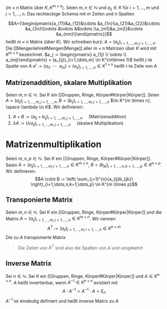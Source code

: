 ($m \times n$ Matrix über $K, K^{m\times n}$). Seien $m,n \in \mathbb{N}$ und $a_{ij} \in K$ für $i=1,\dots, m$ und $j = 1,\dots, n$. Das rechteckige Schema mit $m$ Zeilen und $n$ Spalten

$$A={\begin{pmatrix}a_{11}&a_{12}&\cdots &a_{1n}\\a_{21}&a_{22}&\cdots &a_{2n}\\\vdots &\vdots &&\vdots \\a_{m1}&a_{m2}&\cdots &a_{mn}\\\end{pmatrix}}$$
heißt $m \times n$ Matrix (über $K$). Wir schreiben kurz: $A=(a_{ij})_{i=1,\dots,m;j=1,\dots,n}$.
Die [[Mengenlehre#Mengen|Menge]] aller $m \times n$ Matrizen über $K$ wird mit $K^{m \times n}$ bezeichnet.
$a_j := \begin{pmatrix} a_{1j} \\ \vdots \\ a_{mj}\end{pmatrix} = (a_{ij})_{i=1,\dots,m} \in K^{m\times 1}$ heißt $j$-te Spalte von $A$ 
$a^i := (a_{i1} \enspace \cdots \enspace a_{in}) = (a_{ij})_{j=1,\dots,n} \in K^{1\times n}$ heißt $i$-te Zeile von $A$ 

## Matrizenaddition, skalare Multiplikation
Seien $m, n \in \mathbb{N}$. Sei $K$ ein [[Gruppen, Ringe, Körper#Körper|Körper]]. Seien $A=(a_{ij})_{i=1,\dots,m;j=1,\dots,n}$, $B=(b_{ij})_{i=1,\dots,m;j=1,\dots,n}$ $\in K^{m \times n}, \space \lambda \in K$. Wir definieren:
1) $A + B := (a_{ij} + b_{ij})_{i=1,\dots,m;j=1,\dots,n} \quad$ (Matrizenaddition)
2) $\lambda A := (\lambda a_{ij})_{i=1,\dots,m;j=1,\dots,n} \quad$ (skalare Multiplikation)

# Matrizenmultiplikation
Seien $m,n,p \in \mathbb{N}$. Sei $K$ ein [[Gruppen, Ringe, Körper#Körper|Körper]]. Seien $A=(a_{ij})_{i=1,\dots,m;j=1,\dots,n} \in K^{m \times n}$, $B=(b_{jk})_{j=1,\dots,n;k=1,\dots,p} \in K^{n \times p}$. Wir definieren:
$$A \cdot B := \left( \sum_{j=1}^{n}{a_{ij}b_{jk}} \right)_{i=1,\dots,n;k=1,\dots,p} \in K^{m \times p}$$
## Transponierte Matrix
Seien $m,n \in \mathbb{N}$. Sei $K$ ein [[Gruppen, Ringe, Körper#Körper|Körper]] und die Matrix $A=(a_{ij})_{i=1,\dots,m;j=1,\dots,n} \in K^{m \times n}$. Wir nennen
$$A^T := (a_{ji})_{j=1,\dots,m;i=1,\dots,n} \in K^{n \times m}$$
Die zu $A$ transponierte Matrix
> Die Zeilen von $A^T$ sind also die Spalten von $A$ und umgekehrt

## Inverse Matrix
Sei $n \in \mathbb{N}$. Sei $K$ ein [[Gruppen, Ringe, Körper#Körper|Körper]] und $A \in K^{n \times n}$. $A$ heißt invertierbar, wenn $A^{-1} \in K^{n \times n}$ existiert mit
$$A \cdot A^{-1} = A^{-1} \cdot A = E_{n}$$
$A^{-1}$ ist eindeutig definiert und heißt inverse Matrix zu $A$